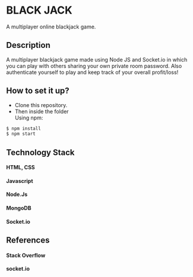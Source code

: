 # BLACK JACK

A multiplayer online blackjack game.


## Description
  A multiplayer blackjack game made using Node JS and Socket.io in which you can play with others sharing your own private room password. 
Also authenticate yourself to play and keep track of your overall profit/loss!

## How to set it up?
- Clone this repository.
- Then inside the folder  
Using npm:

```bash
$ npm install
$ npm start
```

## Technology Stack
#### HTML, CSS
#### Javascript
#### Node.Js 
#### MongoDB 
#### Socket.io 

## References
#### Stack Overflow
#### socket.io
